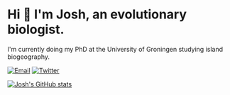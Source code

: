 # Hi :wave: I'm Josh, an evolutionary biologist.

I'm currently doing my PhD at the University of Groningen studying island biogeography.

[![Email](https://img.shields.io/badge/Email-j.w.l.lambert@rug.nl-blue?style=flat-square)](mailto:j.w.l.lambert@rug.nl)
[![Twitter](https://img.shields.io/badge/Twitter-9cf?style=flat-square&logo=Twitter)](http://twitter.com/joshua_lambert)

[![Josh's GitHub stats](https://github-readme-stats.vercel.app/api?username=joshwlambert&show_icons=true&theme=synthwave)](https://github.com/anuraghazra/github-readme-stats)
